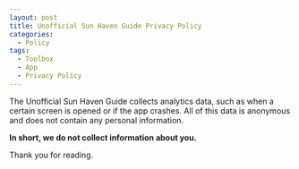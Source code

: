 ```yaml
---
layout: post
title: Unofficial Sun Haven Guide Privacy Policy
categories:
  - Policy
tags:
  - Toolbox
  - App
  - Privacy Policy
---
```


The Unofficial Sun Haven Guide collects analytics data, such as when a certain screen is opened or if the app crashes.
All of this data is anonymous and does not contain any personal information.

<b>In short, we do not collect information about you. </b>


Thank you for reading.
